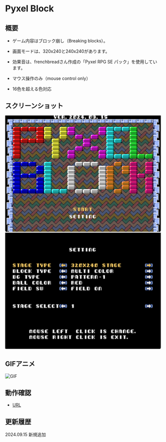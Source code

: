 # Pyxel Block

## 概要
- ゲーム内容はブロック崩し（Breaking blocks）。
- 画面モードは、320x240と240x240があります。
- 効果音は、frenchbreadさん作成の「Pyxel RPG SE パック」を使用しています。

- マウス操作のみ（mouse control only）
- 16色を超える色対応

## スクリーンショット
![SS](pyxelblk.png) 
![SS](pyxelblk_setting.png) 


## GIFアニメ
![GIF](....gif)

## 動作確認
- [URL](https://sanbunnoichi.web.fc2.com/pyxel/pyxelblk.html)

## 更新履歴
2024.09.15 新規追加

